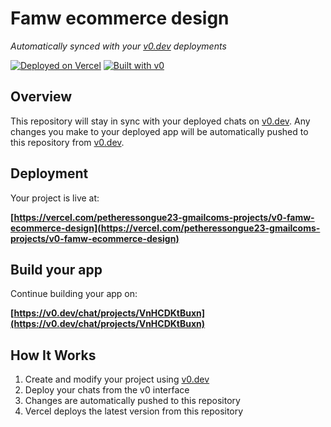 # Famw ecommerce design

*Automatically synced with your [v0.dev](https://v0.dev) deployments*

[![Deployed on Vercel](https://img.shields.io/badge/Deployed%20on-Vercel-black?style=for-the-badge&logo=vercel)](https://vercel.com/petheressongue23-gmailcoms-projects/v0-famw-ecommerce-design)
[![Built with v0](https://img.shields.io/badge/Built%20with-v0.dev-black?style=for-the-badge)](https://v0.dev/chat/projects/VnHCDKtBuxn)

## Overview

This repository will stay in sync with your deployed chats on [v0.dev](https://v0.dev).
Any changes you make to your deployed app will be automatically pushed to this repository from [v0.dev](https://v0.dev).

## Deployment

Your project is live at:

**[https://vercel.com/petheressongue23-gmailcoms-projects/v0-famw-ecommerce-design](https://vercel.com/petheressongue23-gmailcoms-projects/v0-famw-ecommerce-design)**

## Build your app

Continue building your app on:

**[https://v0.dev/chat/projects/VnHCDKtBuxn](https://v0.dev/chat/projects/VnHCDKtBuxn)**

## How It Works

1. Create and modify your project using [v0.dev](https://v0.dev)
2. Deploy your chats from the v0 interface
3. Changes are automatically pushed to this repository
4. Vercel deploys the latest version from this repository
